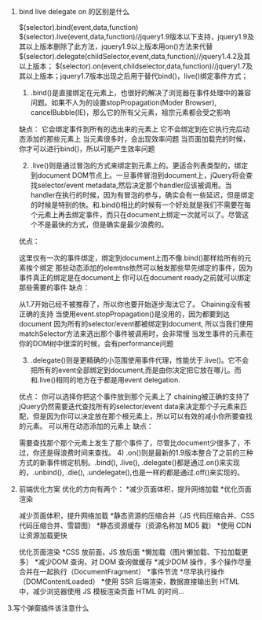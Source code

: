 1. bind live delegate on 的区别是什么

	$(selector).bind(event,data,function)
	$(selector).live(event,data,function)//jquery1.9版本以下支持，jquery1.9及其以上版本删除了此方法，jquery1.9以上版本用on()方法来代替
	$(selector).delegate(childSelector,event,data,function)//jquery1.4.2及其以上版本；
	$(selector).on(event,childselector,data,function)//jquery1.7及其以上版本；jquery1.7版本出现之后用于替代bind()，live()绑定事件方式；

	1) .bind()是直接绑定在元素上，也很好的解决了浏览器在事件处理中的兼容问题。如果不人为的设置stopPropagation(Moder Browser), cancelBubble(IE)，那么它的所有父元素，祖宗元素都会受之影响

	缺点：
	它会绑定事件到所有的选出来的元素上
	它不会绑定到在它执行完后动态添加的那些元素上
	当元素很多时，会出现效率问题
	当页面加载完的时候，你才可以进行bind()，所以可能产生效率问题

	2) .live()则是通过冒泡的方式来绑定到元素上的。更适合列表类型的，绑定到document DOM节点上。一旦事件冒泡到document上，jQuery将会查找selector/event metadata,然后决定那个handler应该被调用。当handler在执行的时候，因为有冒泡的参与，确实会有一些延迟，但是绑定的时候是特别的快。和.bind()相比的时候有一个好处就是我们不需要在每个元素上再去绑定事件，而只在document上绑定一次就可以了。尽管这个不是最快的方式，但是确实是最少浪费的。

	优点：

	这里仅有一次的事件绑定，绑定到document上而不像.bind()那样给所有的元素挨个绑定
	那些动态添加的elemtns依然可以触发那些早先绑定的事件，因为事件真正的绑定是在document上
	你可以在document ready之前就可以绑定那些需要的事件
	缺点：

	从1.7开始已经不被推荐了，所以你也要开始逐步淘汰它了。
	Chaining没有被正确的支持
	当使用event.stopPropagation()是没用的，因为都要到达document
	因为所有的selector/event都被绑定到document, 所以当我们使用matchSelector方法来选出那个事件被调用时，会非常慢
	当发生事件的元素在你的DOM树中很深的时候，会有performance问题

	3) .delegate()则是更精确的小范围使用事件代理，性能优于.live()。它不会把所有的event全部绑定到document,而是由你决定把它放在哪儿。而和.live()相同的地方在于都是用event delegation.

	 优点：
	你可以选择你把这个事件放到那个元素上了
	chaining被正确的支持了
	jQuery仍然需要迭代查找所有的selector/event data来决定那个子元素来匹配，但是因为你可以决定放在那个根元素上，所以可以有效的减小你所要查找的元素。
	可以用在动态添加的元素上
	缺点：

	需要查找那个那个元素上发生了那个事件了，尽管比document少很多了，不过，你还是得浪费时间来查找。
	4) .on()则是最新的1.9版本整合了之前的三种方式的新事件绑定机制。.bind(), .live(), .delegate()都是通过.on()来实现的，.unbind(), .die(), .undelegate(),也是一样的都是通过.off()来实现的。

2. 前端优化方案
	优化的方向有两个：
	  *减少页面体积，提升网络加载
	  *优化页面渲染

	减少页面体积，提升网络加载
		*静态资源的压缩合并（JS 代码压缩合并、CSS 代码压缩合并、雪碧图）
		*静态资源缓存（资源名称加 MD5 戳）
		*使用 CDN 让资源加载更快

	优化页面渲染
		*CSS 放前面，JS 放后面
		*懒加载（图片懒加载、下拉加载更多）
		*减少DOM 查询，对 DOM 查询做缓存
		*减少DOM 操作，多个操作尽量合并在一起执行（DocumentFragment）
		*事件节流
		*尽早执行操作（DOMContentLoaded）
		*使用 SSR 后端渲染，数据直接输出到 HTML 中，减少浏览器使用 JS 模板渲染页面 HTML 的时间...

3.写个弹窗插件该注意什么

